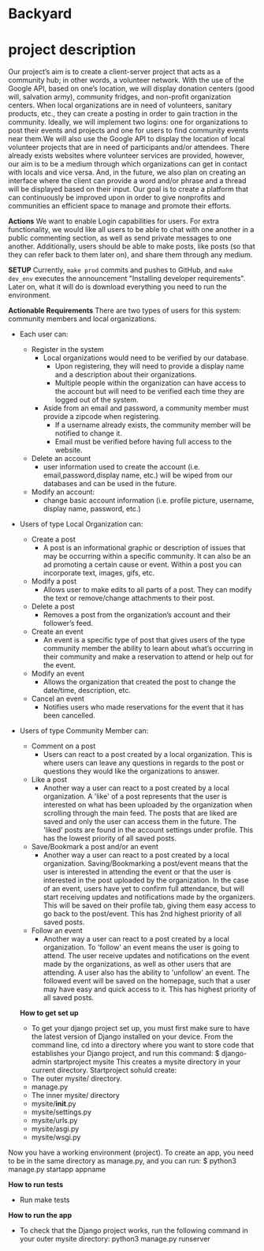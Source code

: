 # Backyard

# project description
Our project’s aim is to create a client-server project that acts as a community hub; in other words, a volunteer network. With the use of the Google API, based on one’s location, we will display donation centers (good will, salvation army), community fridges, and non-profit organization centers. When local organizations are in need of volunteers, sanitary products, etc., they can create a posting in order to gain traction in the community. Ideally, we will implement two logins: one for organizations to post their events and projects and one for users to find community events near them.We will also use the Google API to display the location of local volunteer projects that are in need of participants and/or attendees. There already exists websites where volunteer services are provided, however, our aim is to be a medium through which organizations can get in contact with locals and vice versa. And, in the future, we also plan on creating an interface where the client can provide a word and/or phrase and a thread will be displayed based on their input. Our goal is to create a platform that can continuously be improved upon in order to give nonprofits and communities an efficient space to manage and promote their efforts. 

**Actions** 
We want to enable Login capabilities for users. For extra functionality, we would like all users to be able to chat with one another in a public commenting section, as well as send private messages to one another. Additionally, users should be able to make posts, like posts (so that they can refer back to them later on), and share them through any medium.

**SETUP**
Currently, `make prod` commits and pushes to GitHub, and `make dev_env` executes the announcement "Installing developer requirements". Later on, what it will do is download everything you need to run the environment.


**Actionable Requirements**
There are two types of users for this system: community members and local organizations.
* Each user can:
  * Register in the system
    * Local organizations would need to be verified by our database.
      * Upon registering, they will need to provide a display name and a description about their organizations.
      * Multiple people within the organization can have access to the account but will need to be verified each time they are logged out of the system. 
    * Aside from an email and password, a community member must provide a zipcode when registering.
      * If a username already exists, the community member will be notified to change it.
      * Email must be verified before having full access to the website.
  * Delete an account
    * user information used to create the account (i.e. email,password,display name, etc.) will be wiped from our databases and can be used in the future.
  * Modify an account:
    * change basic account information (i.e. profile picture, username, display name, password, etc.)
* Users of type Local Organization can:
  * Create a post
    * 	A post is an informational graphic or description of issues that may be occurring within a specific community. It can also be an ad promoting a certain cause or event. Within a post you can incorporate text, images, gifs, etc. 
  * Modify a post 
    * 	Allows user to make edits to all parts of a post. They can modify the text or remove/change attachments to their post. 
  * Delete a post 
    * 	Removes a post from the organization’s account and their follower’s feed.  
  * Create an event
    * An event is a specific type of post that gives users of the type community member the ability to learn about what’s occurring in their community and make a reservation to attend or help out for the event. 
  * Modify an event
    * 	Allows the organization that created the post to change the date/time, description, etc. 
  * Cancel an event 
    * Notifies users who made reservations for the event that it has been cancelled.  
* Users of type Community Member can:
  * Comment on a post
    * Users can react to a post created by a local organization. This is where users can leave any questions in regards to the post or questions they would like the organizations to answer.
  * Like a post
    * Another way a user can react to a post created by a local organization. A 'like' of a post represents that the user is interested on what has been uploaded by the organization when scrolling through the main feed. The posts that are liked are saved and only the user can access them in the future. The 'liked' posts are found in the account settings under profile. This has the lowest priority of all saved posts.
  * Save/Bookmark a post and/or an event
    * Another way a user can react to a post created by a local organization. Saving/Bookmarking a post/event means that the user is interested in attending the event or that the user is interested in the post uploaded by the organization. In the case of an event, users have yet to confirm full attendance, but will start receiving updates and notifications made by the organizers. This will be saved on their profile tab, giving them easy access to go back to the post/event. This has 2nd highest priority of all saved posts. 
  * Follow an event
    * Another way a user can react to a post created by a local organization. To 'follow' an event means the user is going to attend. The user receive updates and notifications on the event made by the organizations, as well as other users that are attending. A user also has the ability to 'unfollow' an event. The followed event will be saved on the homepage, such that a user may have easy and quick access to it. This has highest priority of all saved posts. 
 
  **How to get set up**
  * To get your django project set up, you must first make sure to have the latest version of Django installed on your device. From the command line, cd into a directory where you want to store code that establishes your Django project, and run this command: $ django-admin startproject mysite
  This creates a mysite directory in your current directory. Startproject sohuld create:
  - The outer mysite/ directory.
  - manage.py
  - The inner mysite/ directory
  - mysite/__init__.py
  - mysite/settings.py
  - mysite/urls.py
  - mysite/asgi.py
  - mysite/wsgi.py

Now you have a working environment (project). To create an app, you need to be in the same directory as manage.py, and you can run: $ python3 manage.py startapp appname
             
  **How to run tests**
   * Run make tests
  
  **How to run the app**
  * To check that the Django project works, run the following command in your outer mysite directory: python3 manage.py runserver
  
  



